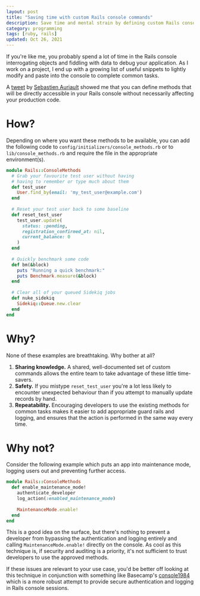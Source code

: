 ```yaml
---
layout: post
title: "Saving time with custom Rails console commands"
description: Save time and mental strain by defining custom Rails console methods for common tasks
category: programming
tags: [ruby, rails]
updated: Oct 26, 2021
---
```


If you're like me, you probably spend a lot of time in the Rails console interrogating objects and fiddling with data to debug your application. As I work on a project, I end up with a growing list of useful snippets to lightly modify and paste into the console to complete common tasks.

A [tweet](https://twitter.com/websebdev/status/1451897969276604424?s=20) by [Sebastien Auriault](https://twitter.com/websebdev) showed me that you can define methods that will be directly accessible in your Rails console without necessarily affecting your production code.

# How?

Depending on where you want these methods to be available, you can add the following code to `config/initializers/console_methods.rb` or to `lib/console_methods.rb` and require the file in the appropriate environment(s).

```ruby
module Rails::ConsoleMethods
  # Grab your favourite test user without having
  # having to remember or type much about them
  def test_user
    User.find_by(email: 'my_test_user@example.com')
  end
  
  # Reset your test user back to some baseline
  def reset_test_user
    test_user.update(
      status: :pending,
      registration_confirmed_at: nil,
      current_balance: 0
    )
  end
  
  # Quickly benchmark some code
  def bm(&block)
    puts "Running a quick benchmark:"
    puts Benchmark.measure(&block)
  end
  
  # Clear all of your queued Sidekiq jobs
  def nuke_sidekiq
    Sidekiq::Queue.new.clear
  end
end
```

# Why?

None of these examples are breathtaking. Why bother at all?

1. **Sharing knowledge.** A shared, well-documented set of custom commands allows the entire team to take advantage of these little time-savers.
2. **Safety.** If you mistype `reset_test_user` you're a lot less likely to encounter unexpected behaviour than if you attempt to manually update records by hand.
3. **Repeatability.** Encouraging developers to use the existing methods for common tasks makes it easier to add appropriate guard rails and logging, and ensures that the action is performed in the same way every time.


# Why not?

Consider the following example which puts an app into maintenance mode, logging users out and preventing further access.

```ruby
module Rails::ConsoleMethods
  def enable_maintenance_mode!
    authenticate_developer
    log_action(:enabled_maintenance_mode)
    
    MaintenanceMode.enable!
  end
end
```

This is a good idea on the surface, but there's nothing to prevent a developer from bypassing the authentication and logging entirely and calling `MaintenanceMode.enable!` directly on the console. As cool as this technique is, if security and auditing is a priority, it's not sufficient to trust developers to use the approved methods.

If these issues are relevant to your use case, you'd be better off looking at this technique in conjunction with something like Basecamp's [console1984](https://github.com/basecamp/console1984) which is a more robust attempt to provide secure authentication and logging in Rails console sessions.
